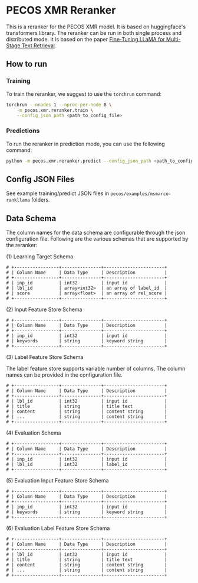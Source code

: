 # PECOS XMR Reranker

This is a reranker for the PECOS XMR model. It is based on huggingface's transformers library. The reranker can be run in both
single process and distributed mode. It is based on the paper [Fine-Tuning LLaMA for Multi-Stage Text Retrieval](https://arxiv.org/abs/2310.08319).

## How to run

### Training
To train the reranker, we suggest to use the `torchrun` command:

```bash
torchrun --nnodes 1 --nproc-per-node 8 \
    -m pecos.xmr.reranker.train \
    --config_json_path <path_to_config_file>
```

### Predictions
To run the reranker in prediction mode, you can use the following command:
```bash
python -m pecos.xmr.reranker.predict --config_json_path <path_to_config_file>
```

## Config JSON Files
See example training/predict JSON files in `pecos/examples/msmarco-rankllama` folders.

## Data Schema
The column names for the data schema are configurable through the json configuration file.
Following are the various schemas that are supported by the reranker:

(1) Learning Target Schema
```
# +-----------------+---------------+-----------------------+
# | Column Name     | Data Type     | Description           |
# +-----------------+---------------+-----------------------+
# | inp_id          | int32         | input id              |
# | lbl_id          | array<int32>  | an array of label_id  |
# | score           | array<float>  | an array of rel_score |
# +-----------------+---------------+-----------------------+
```

(2) Input Feature Store Schema
```
# +-----------------+---------------+-----------------------+
# | Column Name     | Data Type     | Description           |
# +-----------------+---------------+-----------------------+
# | inp_id          | int32         | input id              |
# | keywords        | string        | keyword string        |
# +-----------------+---------------+-----------------------+
```

(3) Label Feature Store Schema

The label feature store supports variable number of columns. The column names 
can be provided in the configuration file.
```
# +-----------------+---------------+-----------------------+
# | Column Name     | Data Type     | Description           |
# +-----------------+---------------+-----------------------+
# | lbl_id          | int32         | input id              |
# | title           | string        | title text            |
# | content         | string        | content string        |
# | ...             | string        | content string        |
# +-----------------+---------------+-----------------------+
```

(4) Evaluation Schema
```
# +-----------------+---------------+-----------------------+
# | Column Name     | Data Type     | Description           |
# +-----------------+---------------+-----------------------+
# | inp_id          | int32         | input id              |
# | lbl_id          | int32         | label_id              |
# +-----------------+---------------+-----------------------+
```

(5) Evaluation Input Feature Store Schema
```
# +-----------------+---------------+-----------------------+
# | Column Name     | Data Type     | Description           |
# +-----------------+---------------+-----------------------+
# | inp_id          | int32         | input id              |
# | keywords        | string        | keyword string        |
# +-----------------+---------------+-----------------------+
```

(6) Evaluation Label Feature Store Schema
```
# +-----------------+---------------+-----------------------+
# | Column Name     | Data Type     | Description           |
# +-----------------+---------------+-----------------------+
# | lbl_id          | int32         | input id              |
# | title           | string        | title text            |
# | content         | string        | content string        |
# | ...             | string        | content string        |
# +-----------------+---------------+-----------------------+
```
